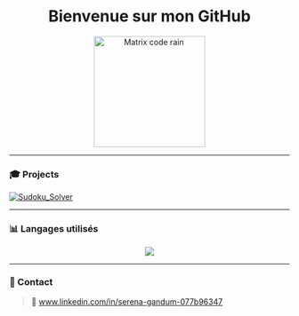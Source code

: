 <h1 align="center"> Bienvenue sur mon GitHub </h1>
<p align="center">
  <img src="https://media.giphy.com/media/3o6ZtpxSZbQRRnwCKQ/giphy.gif" alt="Matrix code rain" width="200" />
</p>

---

### 🎓 Projects

[![Sudoku_Solver](https://img.shields.io/badge/Sudoku_Solver-%2300FF00?style=for-the-badge&logo=github&logoColor=black)](https://github.com/CodeS42/Sudoku_Solver)

---

### 📊 Langages utilisés

<p align="center">
  <img src="https://github-readme-stats.vercel.app/api/top-langs/?username=CodeS42&layout=compact&langs_count=8&theme=tokyonight" />
</p>

---

### 💬 Contact

> 📧 www.linkedin.com/in/serena-gandum-077b96347

